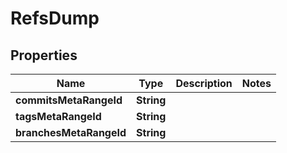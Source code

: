 

# RefsDump


## Properties

Name | Type | Description | Notes
------------ | ------------- | ------------- | -------------
**commitsMetaRangeId** | **String** |  | 
**tagsMetaRangeId** | **String** |  | 
**branchesMetaRangeId** | **String** |  | 



